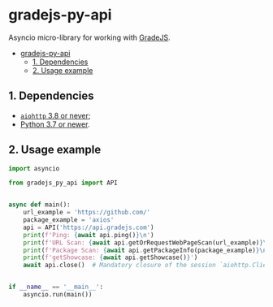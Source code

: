 # gradejs-py-api

Asyncio micro-library for working with [GradeJS](https://github.com/gradejs/gradejs).

- [gradejs-py-api](#gradejs-py-api)
  - [1. Dependencies](#1-dependencies)
  - [2. Usage example](#2-usage-example)

## 1. Dependencies

- [`aiohttp` 3.8 or never](https://pypi.org/project/aiohttp/);
- [Python 3.7 or newer](https://www.python.org/).

## 2. Usage example

```python
import asyncio

from gradejs_py_api import API


async def main():
    url_example = 'https://github.com/'
    package_example = 'axios'
    api = API('https://api.gradejs.com')
    print(f'Ping: {await api.ping()}\n')
    print(f'URL Scan: {await api.getOrRequestWebPageScan(url_example)}\n')
    print(f'Package Scan: {await api.getPackageInfo(package_example)}\n')
    print(f'getShowcase: {await api.getShowcase()}')
    await api.close()  # Mandatory closure of the session `aiohttp.ClientSession` if you no longer need it


if __name__ == '__main__':
    asyncio.run(main())
```
